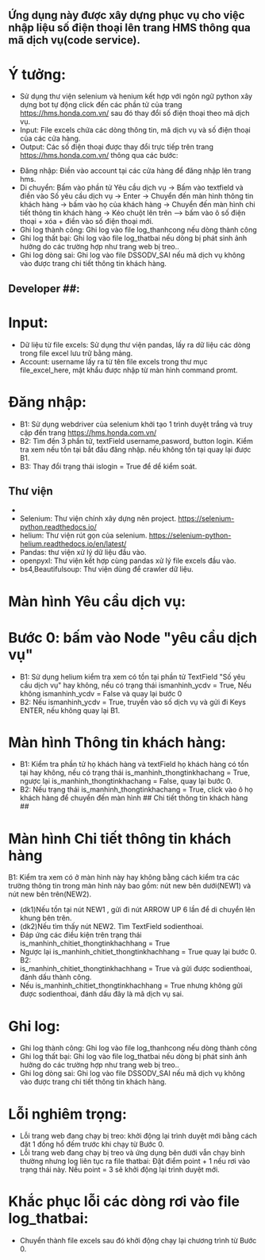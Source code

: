 ## Ứng dụng này được xây dựng phục vụ cho việc nhập liệu số điện thoại lên trang HMS thông qua mã dịch vụ(code service).
# Ý tưởng: 
- Sử dụng thư viện selenium và henium kết hợp với ngôn ngữ python xây dựng bot tự động click đến các phần tử của trang https://hms.honda.com.vn/ sau đó thay đổi số điện thoại theo mã dịch vụ.
- Input: File excels chứa các dòng thông tin, mã dịch vụ và số điện thoại của các cửa hàng.
- Output: Các số điện thoại được thay đổi trực tiếp trên trang https://hms.honda.com.vn/ thông qua các bước:
+ Đăng nhập: Điền vào account tại các cửa hàng để đăng nhập lên trang hms.
+ Di chuyển: Bấm vào phần tử Yêu cầu dịch vụ -> Bấm vào textfield và điền vào Số yêu cầu dịch vụ -> Enter -> Chuyển đến màn hình thông tin khách hàng -> bấm vào họ của khách hàng -> Chuyển đến màn hình chi tiết thông tin khách hàng -> Kéo chuột lên trên --> bấm vào ô số điện thoại + xóa + điền vào số điện thoại mới.
+ Ghi log thành công: Ghi log vào file log_thanhcong nếu dòng thành công
+ Ghi log thất bại: Ghi log vào file log_thatbai nếu dòng bị phát sinh ảnh hưởng do các trường hợp như trang web bị treo..
+ Ghi log dòng sai:  Ghi log vào file DSSODV_SAI nếu mã dịch vụ không vào được trang chi tiết thông tin khách hàng.
## Developer ##:

# Input:
+ Dữ liệu từ file excels: Sử dụng thư viện pandas, lấy ra dữ liệu các dòng trong file excel lưu trữ bằng mảng.
+ Account: username lấy ra từ tên file excels trong thư mục file_excel_here, mật khẩu được nhập từ màn hình command promt.
# Đăng nhập:
+ B1: Sử dụng webdriver của selenium khởi tạo 1 trình duyệt trắng và truy cập đến trang https://hms.honda.com.vn/
+ B2: Tìm đến 3 phần tử, textField username,pasword, button login. Kiểm tra xem nếu tồn tại bắt đầu đăng nhập. nếu không tồn tại quay lại được B1.
+ B3: Thay đổi trạng thái islogin = True để dể kiểm soát.

## Thư viện
 - 
 - Selenium: Thư viện chính xây dựng nên project. https://selenium-python.readthedocs.io/
 - helium: Thư viện rút gọn của selenium. https://selenium-python-helium.readthedocs.io/en/latest/
 - Pandas: thư viện xử lý dữ liệu đầu vào.
 - openpyxl: Thư viện kết hợp cùng pandas xử lý file excels đầu vào.
 - bs4,Beautifulsoup: Thư viện dùng để crawler dữ liệu.
# Màn hình Yêu cầu dịch vụ:
# Bước 0: bấm vào Node "yêu cầu dịch vụ"
+ B1: Sử dụng helium kiểm tra xem có tồn tại phần tử TextField "Số yêu cầu dịch vụ" hay không, nếu có trạng thái ismanhinh_ycdv = True, Nếu không ismanhinh_ycdv = False và quay lại bước 0
+ B2: Nếu ismanhinh_ycdv = True, truyền vào số dịch vụ và gửi đi Keys ENTER, nếu không quay lại B1.
# Màn hình Thông tin khách hàng:
+ B1: Kiểm tra phần tử họ khách hàng và textField họ khách hàng có tồn tại hay không, nếu có trạng thái is_manhinh_thongtinkhachang = True, ngược lại is_manhinh_thongtinkhachang = False, quay lại bước 0.
+ B2: Nếu trạng thái is_manhinh_thongtinkhachang = True, click vào ô họ khách hàng để chuyển đến màn hình ## Chi tiết thông tin khách hàng ##
# Màn hình Chi tiết thông tin khách hàng
B1: Kiểm tra xem có ở màn hình này hay không bằng cách kiểm tra các trường thông tin trong màn hình này bao gồm: nút new bên dưới(NEW1) và nút new bên trên(NEW2).
 - (dk1)Nếu tồn tại nút NEW1 , gửi đi nút ARROW UP 6 lần để di chuyển lên khung bên trên.
 - (dk2)Nếu tìm thấy nút NEW2. Tìm TextField sodienthoai.
 - Đáp ứng các điều kiện trên trạng thái is_manhinh_chitiet_thongtinkhachhang = True
 - Ngược lại is_manhinh_chitiet_thongtinkhachhang = True quay lại bước 0.
 B2:
 -  is_manhinh_chitiet_thongtinkhachhang = True và gửi được sodienthoai, đánh dấu thành công.
 - Nếu is_manhinh_chitiet_thongtinkhachhang = True nhưng không gửi được sodienthoai, đánh dấu đây là mã dịch vụ sai.
 # Ghi log:
+ Ghi log thành công: Ghi log vào file log_thanhcong nếu dòng thành công
+ Ghi log thất bại: Ghi log vào file log_thatbai nếu dòng bị phát sinh ảnh hưởng do các trường hợp như trang web bị treo..
+ Ghi log dòng sai:  Ghi log vào file DSSODV_SAI nếu mã dịch vụ không vào được trang chi tiết thông tin khách hàng.

# Lỗi nghiêm trọng:
- Lỗi trang web đang chạy bị treo: khởi động lại trình duyệt mới bằng cách đặt 1 đồng hồ đếm trước khi chạy từ Bước 0.
- Lỗi trang web đang chạy bị treo và ứng dụng bên dưới vẫn chạy bình thường nhưng log liên tục ra file thatbai: Đặt điểm point + 1 nếu rơi vào trạng thái này. Nếu point = 3 sẽ khởi động lại trình duyệt mới.
# Khắc phục lỗi các dòng rơi vào file log_thatbai:
- Chuyển thành file excels sau đó khởi động chạy lại chương trình từ Bước 0.